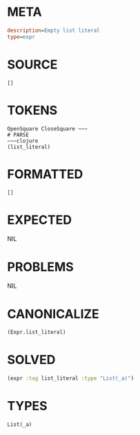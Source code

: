 # META
~~~ini
description=Empty list literal
type=expr
~~~
# SOURCE
~~~roc
[]
~~~
# TOKENS
~~~text
OpenSquare CloseSquare ~~~
# PARSE
~~~clojure
(list_literal)
~~~
# FORMATTED
~~~roc
[]
~~~
# EXPECTED
NIL
# PROBLEMS
NIL
# CANONICALIZE
~~~clojure
(Expr.list_literal)
~~~
# SOLVED
~~~clojure
(expr :tag list_literal :type "List(_a)")
~~~
# TYPES
~~~roc
List(_a)
~~~
